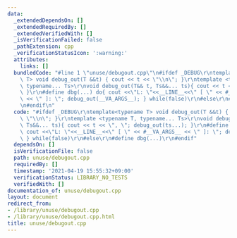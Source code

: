 ```yaml
---
data:
  _extendedDependsOn: []
  _extendedRequiredBy: []
  _extendedVerifiedWith: []
  _isVerificationFailed: false
  _pathExtension: cpp
  _verificationStatusIcon: ':warning:'
  attributes:
    links: []
  bundledCode: "#line 1 \"unuse/debugout.cpp\"\n#ifdef _DEBUG\r\ntemplate<typename\
    \ T> void debug_out(T &&t) { cout << t << \"\\n\"; }\r\ntemplate <typename T,\
    \ typename... Ts>\r\nvoid debug_out(T&& t, Ts&&... ts){ cout << t << \", \"; debug_out(ts...);\
    \ }\r\n#define dbg(...) do{ cout <<\"L: \"<<__LINE__<<\" [ \" << #__VA_ARGS__\
    \ << \" ]: \"; debug_out(__VA_ARGS__); } while(false)\r\n#else\r\n#define dbg(...)\r\
    \n#endif\n"
  code: "#ifdef _DEBUG\r\ntemplate<typename T> void debug_out(T &&t) { cout << t <<\
    \ \"\\n\"; }\r\ntemplate <typename T, typename... Ts>\r\nvoid debug_out(T&& t,\
    \ Ts&&... ts){ cout << t << \", \"; debug_out(ts...); }\r\n#define dbg(...) do{\
    \ cout <<\"L: \"<<__LINE__<<\" [ \" << #__VA_ARGS__ << \" ]: \"; debug_out(__VA_ARGS__);\
    \ } while(false)\r\n#else\r\n#define dbg(...)\r\n#endif"
  dependsOn: []
  isVerificationFile: false
  path: unuse/debugout.cpp
  requiredBy: []
  timestamp: '2021-04-19 15:55:32+09:00'
  verificationStatus: LIBRARY_NO_TESTS
  verifiedWith: []
documentation_of: unuse/debugout.cpp
layout: document
redirect_from:
- /library/unuse/debugout.cpp
- /library/unuse/debugout.cpp.html
title: unuse/debugout.cpp
---
```

